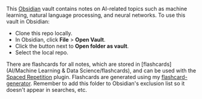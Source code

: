 This [Obsidian](https://obsidian.md/) vault contains notes on AI-related topics such as machine learning, natural language processing, and neural networks. To use this vault in Obsidian:
 - Clone this repo locally.
 - In Obsidian, click **File** > **Open Vault**.
 - Click the button next to **Open folder as vault**. 
 - Select the local repo.

There are flashcards for all notes, which are stored in [flashcards](AI/Machine Learning & Data Science/flashcards), and can be used with the [Spaced Repetition](obsidian://show-plugin?id=obsidian-spaced-repetition) plugin. Flashcards are generated using my [flashcard-generator](https://github.com/Lawrence-Godfrey/flashcard-generator). Remember to add this folder to Obsidian's exclusion list so it doesn't appear in searches, etc.